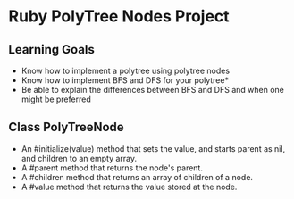 # Ruby PolyTree Nodes Project

## Learning Goals
* Know how to implement a polytree using polytree nodes
* Know how to implement BFS and DFS for your polytree* 
* Be able to explain the differences between BFS and DFS and when one might be preferred

## Class PolyTreeNode
* An #initialize(value) method that sets the value, and starts parent as nil, and children to an empty array.
* A #parent method that returns the node's parent.
* A #children method that returns an array of children of a node.
* A #value method that returns the value stored at the node.